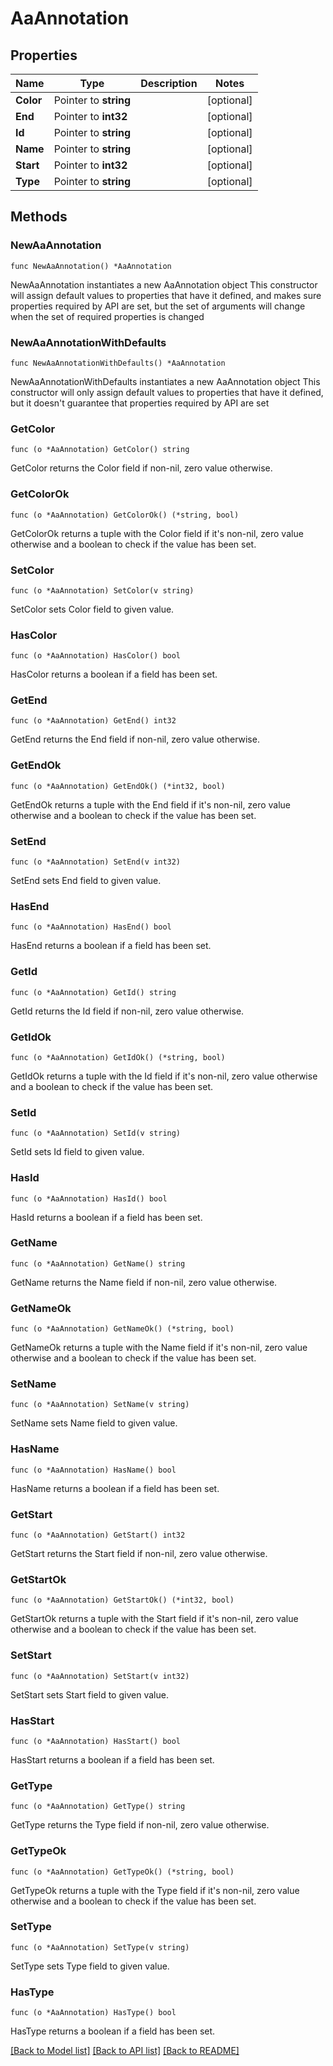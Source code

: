 # AaAnnotation

## Properties

Name | Type | Description | Notes
------------ | ------------- | ------------- | -------------
**Color** | Pointer to **string** |  | [optional] 
**End** | Pointer to **int32** |  | [optional] 
**Id** | Pointer to **string** |  | [optional] 
**Name** | Pointer to **string** |  | [optional] 
**Start** | Pointer to **int32** |  | [optional] 
**Type** | Pointer to **string** |  | [optional] 

## Methods

### NewAaAnnotation

`func NewAaAnnotation() *AaAnnotation`

NewAaAnnotation instantiates a new AaAnnotation object
This constructor will assign default values to properties that have it defined,
and makes sure properties required by API are set, but the set of arguments
will change when the set of required properties is changed

### NewAaAnnotationWithDefaults

`func NewAaAnnotationWithDefaults() *AaAnnotation`

NewAaAnnotationWithDefaults instantiates a new AaAnnotation object
This constructor will only assign default values to properties that have it defined,
but it doesn't guarantee that properties required by API are set

### GetColor

`func (o *AaAnnotation) GetColor() string`

GetColor returns the Color field if non-nil, zero value otherwise.

### GetColorOk

`func (o *AaAnnotation) GetColorOk() (*string, bool)`

GetColorOk returns a tuple with the Color field if it's non-nil, zero value otherwise
and a boolean to check if the value has been set.

### SetColor

`func (o *AaAnnotation) SetColor(v string)`

SetColor sets Color field to given value.

### HasColor

`func (o *AaAnnotation) HasColor() bool`

HasColor returns a boolean if a field has been set.

### GetEnd

`func (o *AaAnnotation) GetEnd() int32`

GetEnd returns the End field if non-nil, zero value otherwise.

### GetEndOk

`func (o *AaAnnotation) GetEndOk() (*int32, bool)`

GetEndOk returns a tuple with the End field if it's non-nil, zero value otherwise
and a boolean to check if the value has been set.

### SetEnd

`func (o *AaAnnotation) SetEnd(v int32)`

SetEnd sets End field to given value.

### HasEnd

`func (o *AaAnnotation) HasEnd() bool`

HasEnd returns a boolean if a field has been set.

### GetId

`func (o *AaAnnotation) GetId() string`

GetId returns the Id field if non-nil, zero value otherwise.

### GetIdOk

`func (o *AaAnnotation) GetIdOk() (*string, bool)`

GetIdOk returns a tuple with the Id field if it's non-nil, zero value otherwise
and a boolean to check if the value has been set.

### SetId

`func (o *AaAnnotation) SetId(v string)`

SetId sets Id field to given value.

### HasId

`func (o *AaAnnotation) HasId() bool`

HasId returns a boolean if a field has been set.

### GetName

`func (o *AaAnnotation) GetName() string`

GetName returns the Name field if non-nil, zero value otherwise.

### GetNameOk

`func (o *AaAnnotation) GetNameOk() (*string, bool)`

GetNameOk returns a tuple with the Name field if it's non-nil, zero value otherwise
and a boolean to check if the value has been set.

### SetName

`func (o *AaAnnotation) SetName(v string)`

SetName sets Name field to given value.

### HasName

`func (o *AaAnnotation) HasName() bool`

HasName returns a boolean if a field has been set.

### GetStart

`func (o *AaAnnotation) GetStart() int32`

GetStart returns the Start field if non-nil, zero value otherwise.

### GetStartOk

`func (o *AaAnnotation) GetStartOk() (*int32, bool)`

GetStartOk returns a tuple with the Start field if it's non-nil, zero value otherwise
and a boolean to check if the value has been set.

### SetStart

`func (o *AaAnnotation) SetStart(v int32)`

SetStart sets Start field to given value.

### HasStart

`func (o *AaAnnotation) HasStart() bool`

HasStart returns a boolean if a field has been set.

### GetType

`func (o *AaAnnotation) GetType() string`

GetType returns the Type field if non-nil, zero value otherwise.

### GetTypeOk

`func (o *AaAnnotation) GetTypeOk() (*string, bool)`

GetTypeOk returns a tuple with the Type field if it's non-nil, zero value otherwise
and a boolean to check if the value has been set.

### SetType

`func (o *AaAnnotation) SetType(v string)`

SetType sets Type field to given value.

### HasType

`func (o *AaAnnotation) HasType() bool`

HasType returns a boolean if a field has been set.


[[Back to Model list]](../README.md#documentation-for-models) [[Back to API list]](../README.md#documentation-for-api-endpoints) [[Back to README]](../README.md)


